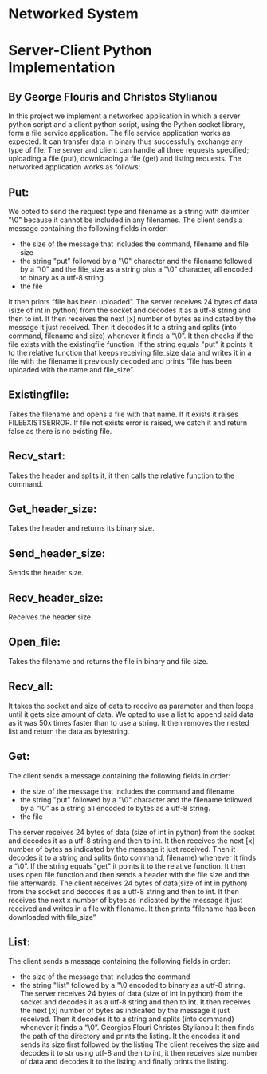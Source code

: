 # Networked System
# Server-Client Python Implementation 

## By George Flouris and Christos Stylianou

In this project we implement a networked application in which a server python script and a client python script, using the Python socket library, form a file service application.
The file service application works as expected. It can transfer data in binary thus successfully exchange any type of file. 
The server and client can handle all three requests specified; uploading a file (put), downloading a file (get) and listing requests.
The networked application works as follows:

## Put:

We opted to send the request type and filename as a string with delimiter "\0" because it cannot
be included in any filenames.
The client sends a message containing the following fields in order:
- the size of the message that includes the command, filename and file size
- the string "put" followed by a "\0" character and the filename followed by a “\0” and the
file_size as a string plus a "\0" character, all encoded to binary as a utf-8 string.
- the file

It then prints “file has been uploaded”.
The server receives 24 bytes of data (size of int in python) from the socket and decodes it as a utf-8
string and then to int. It then receives the next [x] number of bytes as indicated by the message it
just received. Then it decodes it to a string and splits (into command, filename and size) whenever
it finds a “\0”.
It then checks if the file exists with the existingfile function.
If the string equals "put" it points it to the relative function that keeps receiving file_size data and
writes it in a file with the filename it previously decoded and prints “file has been uploaded with
the name and file_size”.

## Existingfile:
Takes the filename and opens a file with that name. If it exists it raises FILEEXISTSERROR. If file not
exists error is raised, we catch it and return false as there is no existing file.

## Recv_start:
Takes the header and splits it, it then calls the relative function to the command.

## Get_header_size:
Takes the header and returns its binary size.

## Send_header_size:
Sends the header size.

## Recv_header_size:
Receives the header size.

## Open_file:
Takes the filename and returns the file in binary and file size.

## Recv_all:
It takes the socket and size of data to receive as parameter and then loops until it gets size
amount of data. We opted to use a list to append said data as it was 50x times faster than to use a
string. It then removes the nested list and return the data as bytestring.

## Get:
The client sends a message containing the following fields in order:
- the size of the message that includes the command and filename
- the string "put" followed by a "\0" character and the filename followed by a “\0” as a
string all encoded to bytes as a utf-8 string.
- the file

The server receives 24 bytes of data (size of int in python) from the socket and decodes it as a utf-8
string and then to int. It then receives the next [x] number of bytes as indicated by the message it
just received. Then it decodes it to a string and splits (into command, filename) whenever it finds a
“\0”. If the string equals "get" it points it to the relative function.
It then uses open file function and then sends a header with the file size and the file afterwards.
The client receives 24 bytes of data(size of int in python) from the socket and decodes it as a utf-8
string and then to int. It then receives the next x number of bytes as indicated by the message it
just received and writes in a file with filename. It then prints “filename has been downloaded
with file_size”

## List:
The client sends a message containing the following fields in order:
- the size of the message that includes the command
- the string "list" followed by a "\0 encoded to binary as a utf-8 string.
The server receives 24 bytes of data (size of int in python) from the socket and decodes it as a utf-8
string and then to int. It then receives the next [x] number of bytes as indicated by the message it
just received. Then it decodes it to a string and splits (into command) whenever it finds a “\0”.
Georgios Flouri Christos Stylianou
It then finds the path of the directory and prints the listing. It the encodes it and sends its size first
followed by the listing
The client receives the size and decodes it to str using utf-8 and then to int, it then receives
size number of data and decodes it to the listing and finally prints the listing.
